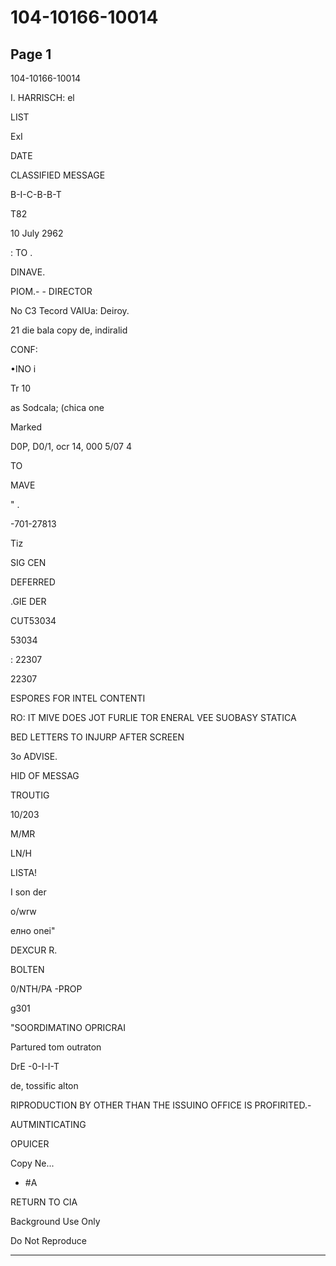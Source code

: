 # 104-10166-10014

## Page 1

104-10166-10014

I. HARRISCH: el

LIST

ExI

DATE

CLASSIFIED MESSAGE

B-I-C-B-B-T

T82

10 July 2962

: TO .

DINAVE.

PIOM.- - DIRECTOR

No C3 Tecord VAlUa: Deiroy.

21 die bala copy de, indiralid

CONF:

•INO i

Tr 10

as Sodcala; (chica one

Marked

D0P, D0/1, ocr 14, 000 5/07 4

TO

MAVE

" .

-701-27813

Tiz

SIG CEN

DEFERRED

.GIE DER

CUT53034

53034

: 22307

22307

ESPORES FOR INTEL CONTENTI

RO: IT MIVE DOES JOT FURLIE TOR ENERAL VEE SUOBASY STATICA

BED LETTERS TO INJURP AFTER SCREEN

3o ADVISE.

HID OF MESSAG

TROUTIG

10/203

M/MR

LN/H

LISTA!

I son der

o/wrw

елно onei"

DEXCUR R.

BOLTEN

0/NTH/PA -PROP

g301

"SOORDIMATINO OPRICRAI

Partured tom outraton

DrE -0-I-I-T

de, tossific alton

RIPRODUCTION BY OTHER THAN THE ISSUINO OFFICE IS PROFIRITED.-

AUTMINTICATING

OPUICER

Copy Ne...

- #A

RETURN TO CIA

Background Use Only

Do Not Reproduce

---

